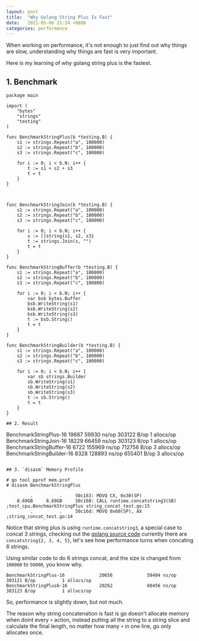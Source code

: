 ```yaml
---
layout: post
title:  "Why Golang String Plus Is Fast"
date:   2021-05-06 21:24 +0800
categories: performance
---
```


When working on performance, it's not enough to just find out why things are slow, 
understanding why things are fast is very important.

Here is my learning of why golang string plus is the fastest.

## 1. Benchmark

```golang
package main

import (
	"bytes"
	"strings"
	"testing"
)

func BenchmarkStringPlus(b *testing.B) {
	s1 := strings.Repeat("a", 100000)
	s2 := strings.Repeat("b", 100000)
	s3 := strings.Repeat("c", 100000)

	for i := 0; i < b.N; i++ {
		t := s1 + s2 + s3
		t = t
	}
}



func BenchmarkStringJoin(b *testing.B) {
	s1 := strings.Repeat("a", 100000)
	s2 := strings.Repeat("b", 100000)
	s3 := strings.Repeat("c", 100000)

	for i := 0; i < b.N; i++ {
		s := []string{s1, s2, s3}
		t := strings.Join(s, "")
		t = t
	}
}

func BenchmarkStringBuffer(b *testing.B) {
	s1 := strings.Repeat("a", 100000)
	s2 := strings.Repeat("b", 100000)
	s3 := strings.Repeat("c", 100000)

	for i := 0; i < b.N; i++ {
		var bsb bytes.Buffer
		bsb.WriteString(s1)
		bsb.WriteString(s2)
		bsb.WriteString(s3)
		t := bsb.String()
		t = t
	}
}

func BenchmarkStringBuilder(b *testing.B) {
	s1 := strings.Repeat("a", 100000)
	s2 := strings.Repeat("b", 100000)
	s3 := strings.Repeat("c", 100000)

	for i := 0; i < b.N; i++ {
		var sb strings.Builder
		sb.WriteString(s1)
		sb.WriteString(s2)
		sb.WriteString(s3)
		t := sb.String()
		t = t
	}
}

## 2. Result

```
BenchmarkStringPlus-16             19687             59930 ns/op          303122 B/op          1 allocs/op
BenchmarkStringJoin-16             18229             66459 ns/op          303123 B/op          1 allocs/op
BenchmarkStringBuffer-16            6722            155969 ns/op          712756 B/op          3 allocs/op
BenchmarkStringBuilder-16           8328            128893 ns/op          655401 B/op          3 allocs/op
```

## 3. `disasm` Memory Profile

# go tool pprof mem.prof
# disasm BenchmarkStringPlus

         .          .     50c163: MOVQ CX, 0x30(SP)
    8.69GB     8.69GB     50c168: CALL runtime.concatstring3(SB)          ;test_cpu.BenchmarkStringPlus string_concat_test.go:15
         .          .     50c16d: MOVQ 0x60(SP), AX                       ;string_concat_test.go:14

```

Notice that string plus is using `runtime.concatstring3`, a special case to concat 3 strings, checking out
 the [golang source code](https://github.com/golang/go/blob/2ebe77a2fda1ee9ff6fd9a3e08933ad1ebaea039/src/runtime/string.go) currently there are `concatstring{2, 3, 4, 5}`, let's see how performance turns when 
concating 6 strings.

Using similar code to do 6 strings concat, and the size is changed from `100000` to `50000`, you know why.


```
BenchmarkStringPlus-16             20656             59404 ns/op          303121 B/op          1 allocs/op
BenchmarkStringPlus6-16            20262             60456 ns/op          303123 B/op          1 allocs/op
```

So, performance is slightly down, but not much.

The reason why string concatenation is fast is go doesn't allocate memory when doint every `+` action, instead 
putting all the string to a string slice and calculate the final length, no matter how many `+` in one line, 
go only allocates once.